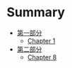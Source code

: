 # Summary

* [第一部分](/Part-1.md)
  * [Chapter 1](chapter-1.md)
* [第二部分](/Part-2.md)
  * [Chapter 8](/chapter-8.md)



